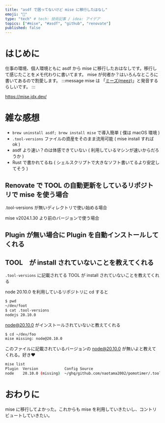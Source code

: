 ```yaml
---
title: "asdf で困ってないけど mise に移行したはなし"
emoji: "🐶"
type: "tech" # tech: 技術記事 / idea: アイデア
topics: ["#mise", "#asdf", "github", "renovate"]
published: false
---
```


# はじめに

仕事の環境、個人環境ともに asdf から mise に移行したおはなしです。移行して感じたことをメモ代わりに書いてます。 mise が何者か？はいろんなところに書いてあるので割愛します。
:::message
mise は 「[ミーズ(meez)](https://mise.jdx.dev/about.html)」と発音するらしいです。
:::

https://mise.jdx.dev/

# 雑な感想

- `brew uninstall asdf; brew install mise` で導入簡単 ( 僕は macOS 環境 )
- `.tool-versions` ファイルの資産をそのまま流用可能 ( mise install すれば ok )
- asdf より速い？のは体感できていない ( 利用しているマシンが速いからだろうか )
- Rust で書かれてるね ( シェルスクリプトで大きなソフト書いてるより安定してそう )

## Renovate で TOOL の自動更新をしているリポジトリで mise を使う場合

.tool-versions が無いディレクトリで使い始める場合

mise v2024.1.30 より前のバージョンで使う場合

## Plugin が無い場合に Plugin を自動インストールしてくれる

## TOOL　が install されていないことを教えてくれる

`.tool-versions` に記載されてる TOOL が install されていないことを教えてくれる

node 20.10.0 を利用しているリポジトリに cd すると

```bash
$ pwd
~/dev/foot
$ cat .tool-versions
nodejs 20.10.0
```

node@20.10.0 がインストールされていないと教えてくれる
```bash
$ cd ~/dev/foo
mise missing: node@20.10.0
```

このファイルに記載されているバージョンの node@20.10.0 が無いよと教えてくれる。好き❤️
```bash
mise list
Plugin  Version            Config Source                                         Requested
node    20.10.0 (missing)  ~/ghq/github.com/naotama2002/pomotimer/.tool-versions 20.10.0
```

# おわりに

mise に移行してよかった。これからも mise を利用していきたいし、コントリビュートしていきたい。
